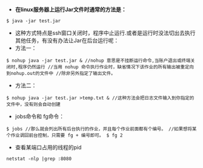 - **在linux服务器上运行Jar文件时通常的方法是：**
```
$ java -jar test.jar
```
- 这种方式特点是ssh窗口关闭时，程序中止运行.或者是运行时没法切出去执行其他任务，有没有办法让Jar在后台运行呢：
- 方法一：
```
$ nohup java -jar test.jar & //nohup 意思是不挂断运行命令,当账户退出或终端关闭时,程序仍然运行 //当用 nohup 命令执行作业时，缺省情况下该作业的所有输出被重定向到nohup.out的文件中 //除非另外指定了输出文件。
```
- 方法二：
```
$ nohup java -jar test.jar >temp.txt & //这种方法会把日志文件输入到你指定的文件中，没有则会自动创建
```
- jobs命令和 fg命令：
```
$ jobs //那么就会列出所有后台执行的作业，并且每个作业前面都有个编号。 //如果想将某个作业调回前台控制，只需要 fg + 编号即可。 $ fg 2
```
- 查看某端口占用的线程的pid
```
netstat -nlp |grep :8080
```



